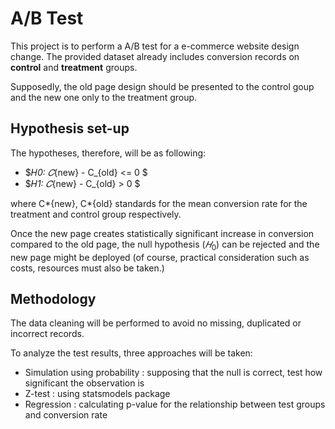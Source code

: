 # A/B Test

This project is to perform a A/B test for a e-commerce website design change. The provided dataset already includes conversion records on **control** and **treatment** groups.

Supposedly, the old page design should be presented to the control goup and the new one only to the treatment group.

## Hypothesis set-up

The hypotheses, therefore, will be as following:

- $𝐻*0: 𝐶*{new} - C\_{old} <= 0 $
- $𝐻*1: 𝐶*{new} - C\_{old} > 0 $

where C*{new}, C*{old} standards for the mean conversion rate for the treatment and control group respectively.

Once the new page creates statistically significant increase in conversion compared to the old page, the null hypothesis ($𝐻_0$) can be rejected and the new page might be deployed (of course, practical consideration such as costs, resources must also be taken.)

## Methodology

The data cleaning will be performed to avoid no missing, duplicated or incorrect records.

To analyze the test results, three approaches will be taken:

- Simulation using probability : supposing that the null is correct, test how significant the observation is
- Z-test : using statsmodels package
- Regression : calculating p-value for the relationship between test groups and conversion rate
